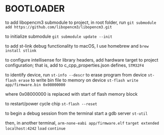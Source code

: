 # BOOTLOADER

to add libopencm3 submodule to project, in root folder, run
```git submodule add https://github.com/libopencm3/libopencm3.git ```

to initialize submodule
```git submodule update --init```

to add st-link debug functionality to macOS, I use homebrew and
```brew install stlink```

to configure intellisense for library headers, add hardware target to project
configuration; that is, add to c_cpp_properties.json defines,
```STM32F4```

to identify device, run
```st-info --descr```
to erase program from device
```st-flash erase```
to write bin file to memory on device
```st-flash write app/firmware.bin 0x08000000```

where 0x08000000 is replaced with start of flash memory block

to restart/power cycle chip
```st-flash --reset```


to begin a debug session from the terminal
start a gdb server
```st-util```

then, in another terminal,
```arm-none-eabi app/firmware.elf```
```target extended localhost:4242```
```load```
```continue```